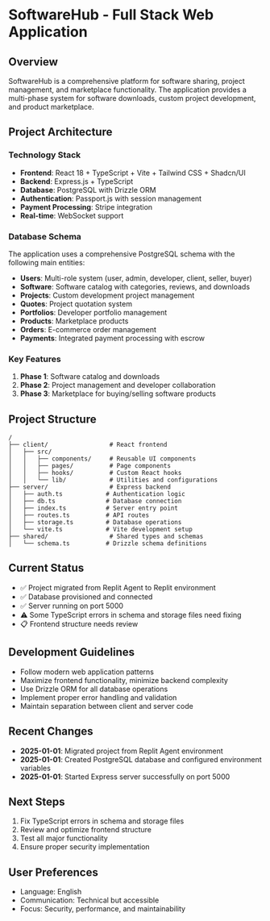 # SoftwareHub - Full Stack Web Application

## Overview
SoftwareHub is a comprehensive platform for software sharing, project management, and marketplace functionality. The application provides a multi-phase system for software downloads, custom project development, and product marketplace.

## Project Architecture

### Technology Stack
- **Frontend**: React 18 + TypeScript + Vite + Tailwind CSS + Shadcn/UI
- **Backend**: Express.js + TypeScript
- **Database**: PostgreSQL with Drizzle ORM
- **Authentication**: Passport.js with session management
- **Payment Processing**: Stripe integration
- **Real-time**: WebSocket support

### Database Schema
The application uses a comprehensive PostgreSQL schema with the following main entities:
- **Users**: Multi-role system (user, admin, developer, client, seller, buyer)
- **Software**: Software catalog with categories, reviews, and downloads
- **Projects**: Custom development project management
- **Quotes**: Project quotation system
- **Portfolios**: Developer portfolio management
- **Products**: Marketplace products
- **Orders**: E-commerce order management
- **Payments**: Integrated payment processing with escrow

### Key Features
1. **Phase 1**: Software catalog and downloads
2. **Phase 2**: Project management and developer collaboration
3. **Phase 3**: Marketplace for buying/selling software products

## Project Structure
```
/
├── client/                 # React frontend
│   ├── src/
│   │   ├── components/     # Reusable UI components
│   │   ├── pages/          # Page components
│   │   ├── hooks/          # Custom React hooks
│   │   └── lib/            # Utilities and configurations
├── server/                 # Express backend
│   ├── auth.ts            # Authentication logic
│   ├── db.ts              # Database connection
│   ├── index.ts           # Server entry point
│   ├── routes.ts          # API routes
│   ├── storage.ts         # Database operations
│   └── vite.ts            # Vite development setup
├── shared/                 # Shared types and schemas
│   └── schema.ts          # Drizzle schema definitions
```

## Current Status
- ✅ Project migrated from Replit Agent to Replit environment
- ✅ Database provisioned and connected
- ✅ Server running on port 5000
- ⚠️ Some TypeScript errors in schema and storage files need fixing
- 📋 Frontend structure needs review

## Development Guidelines
- Follow modern web application patterns
- Maximize frontend functionality, minimize backend complexity
- Use Drizzle ORM for all database operations
- Implement proper error handling and validation
- Maintain separation between client and server code

## Recent Changes
- **2025-01-01**: Migrated project from Replit Agent environment
- **2025-01-01**: Created PostgreSQL database and configured environment variables
- **2025-01-01**: Started Express server successfully on port 5000

## Next Steps
1. Fix TypeScript errors in schema and storage files
2. Review and optimize frontend structure
3. Test all major functionality
4. Ensure proper security implementation

## User Preferences
- Language: English
- Communication: Technical but accessible
- Focus: Security, performance, and maintainability